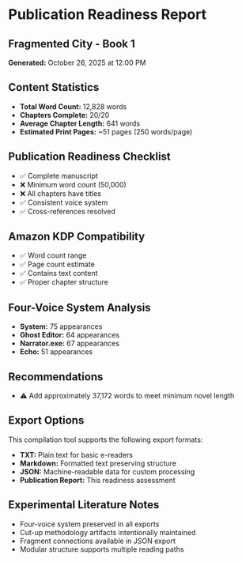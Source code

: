 # Publication Readiness Report
## Fragmented City - Book 1
**Generated:** October 26, 2025 at 12:00 PM

## Content Statistics
- **Total Word Count:** 12,828 words
- **Chapters Complete:** 20/20
- **Average Chapter Length:** 641 words
- **Estimated Print Pages:** ~51 pages (250 words/page)

## Publication Readiness Checklist
- ✅ Complete manuscript
- ❌ Minimum word count (50,000)
- ❌ All chapters have titles
- ✅ Consistent voice system
- ✅ Cross-references resolved

## Amazon KDP Compatibility
- ✅ Word count range
- ✅ Page count estimate
- ✅ Contains text content
- ✅ Proper chapter structure

## Four-Voice System Analysis
- **System:** 75 appearances
- **Ghost Editor:** 64 appearances
- **Narrator.exe:** 67 appearances
- **Echo:** 51 appearances

## Recommendations
- ⚠️ Add approximately 37,172 words to meet minimum novel length

## Export Options
This compilation tool supports the following export formats:
- **TXT:** Plain text for basic e-readers
- **Markdown:** Formatted text preserving structure
- **JSON:** Machine-readable data for custom processing
- **Publication Report:** This readiness assessment

## Experimental Literature Notes
- Four-voice system preserved in all exports
- Cut-up methodology artifacts intentionally maintained
- Fragment connections available in JSON export
- Modular structure supports multiple reading paths